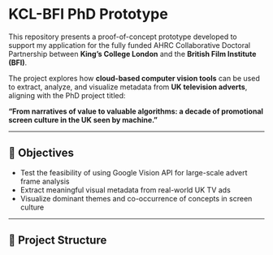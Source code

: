 # KCL-BFI PhD Prototype

This repository presents a proof-of-concept prototype developed to support my application for the fully funded AHRC Collaborative Doctoral Partnership between **King’s College London** and the **British Film Institute (BFI)**.

The project explores how **cloud-based computer vision tools** can be used to extract, analyze, and visualize metadata from **UK television adverts**, aligning with the PhD project titled:

**“From narratives of value to valuable algorithms: a decade of promotional screen culture in the UK seen by machine.”**

---

## 🧠 Objectives

- Test the feasibility of using Google Vision API for large-scale advert frame analysis
- Extract meaningful visual metadata from real-world UK TV ads
- Visualize dominant themes and co-occurrence of concepts in screen culture

---

## 📁 Project Structure

